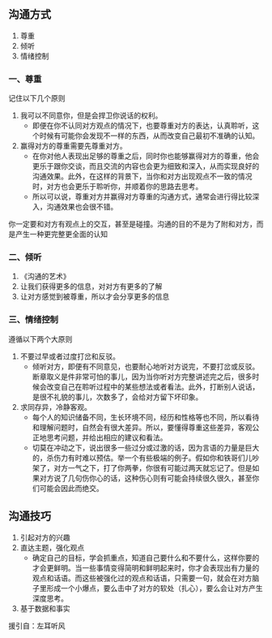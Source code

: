 
## 沟通方式
1. 尊重
2. 倾听
3. 情绪控制

### 一、尊重
记住以下几个原则
1. 我可以不同意你，但是会捍卫你说话的权利。
   - 即便在你不认同对方观点的情况下，也要尊重对方的表达，认真聆听，这个时候有可能你会发现不一样的东西，从而改变自己最初不准确的认知。
2. 赢得对方的尊重需要先尊重对方。
   - 在你对他人表现出足够的尊重之后，同时你也能够赢得对方的尊重，他会更乐于跟你交谈，而且交流的内容也会更为细致和深入，从而实现良好的沟通效果。此外，在这样的背景下，当你和对方出现观点不一致的情况时，对方也会更乐于聆听你，并顺着你的思路去思考。
   - 所以可以说，尊重对方并赢得对方尊重的沟通方式，通常会进行得比较深入，沟通效果也会很不错。

你一定要和对方有观点上的交互，甚至是碰撞。沟通的目的不是为了附和对方，而是产生一种更完整更全面的认知

### 二、倾听
1. 《沟通的艺术》
2. 让我们获得更多的信息，对对方有更多的了解
3. 让对方感觉到被尊重，所以才会分享更多的信息

### 三、情绪控制
遵循以下两个大原则
1. 不要过早或者过度打岔和反驳。
   - 倾听对方，即便有不同意见，也要耐心地听对方说完，不要打岔或反驳。断章取义是件非常可怕的事儿，因为当你听对方完整讲述完之后，很多时候会改变自己在聆听过程中的某些想法或者看法。此外，打断别人说话，是很不礼貌的事儿，次数多了，会给对方留下坏印象。
2. 求同存异，冷静客观。
   - 每个人的知识储备不同，生长环境不同，经历和性格等也不同，所以看待和理解问题时，自然会有很大差异。所以，要懂得尊重这些差异，客观公正地思考问题，并给出相应的建议和看法。
   - 切莫在冲动之下，说出很多一些过分或过激的话，因为言语的力量是巨大的，杀伤力有时难以预估。举一个有些极端的例子。假如你和铁哥们儿吵架了，对方一气之下，打了你两拳，你很有可能过两天就忘记了。但是如果对方说了几句伤你心的话，这种伤心则有可能会持续很久很久，甚至你们可能会因此而绝交。

## 沟通技巧
1. 引起对方的兴趣
2. 直达主题，强化观点
   - 确定自己的目标，学会抓重点，知道自己要什么和不要什么，这样你要的才会更鲜明。当一些事情变得简明和鲜明起来时，你才会表现出有力量的观点和话语。而这些被强化过的观点和话语，只需要一句，就会在对方脑子里形成一个小爆点，要么击中了对方的软处（扎心），要么会让对方产生深度思考。
3. 基于数据和事实


援引自：左耳听风
